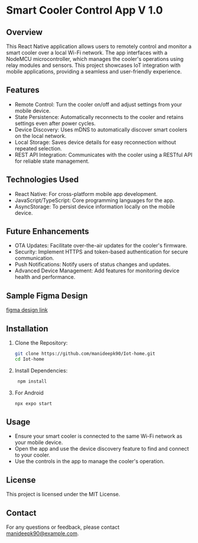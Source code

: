# Smart Cooler Control App V 1.0
## Overview

This React Native application allows users to remotely control and monitor a smart cooler over a local Wi-Fi network. The app interfaces with a NodeMCU microcontroller, which manages the cooler's operations using relay modules and sensors. This project showcases IoT integration with mobile applications, providing a seamless and user-friendly experience.

## Features
   * Remote Control: Turn the cooler on/off and adjust settings from your mobile device.
   * State Persistence: Automatically reconnects to the cooler and retains settings even after power cycles.
   * Device Discovery: Uses mDNS to automatically discover smart coolers on the local network.
   * Local Storage: Saves device details for easy reconnection without repeated selection.
   * REST API Integration: Communicates with the cooler using a RESTful API for reliable state management.

## Technologies Used
   * React Native: For cross-platform mobile app development.
   * JavaScript/TypeScript: Core programming languages for the app.
   * AsyncStorage: To persist device information locally on the mobile device.

## Future Enhancements
   + OTA Updates: Facilitate over-the-air updates for the cooler's firmware.
   + Security: Implement HTTPS and token-based authentication for secure communication.
   + Push Notifications: Notify users of status changes and updates.
   + Advanced Device Management: Add features for monitoring device health and performance.

## Sample Figma Design 
  [figma design link](https://www.figma.com/proto/XipQyLPY4CMWgBFP8fRIGK/Smart-Home-V-1.0?node-id=5-47&starting-point-node-id=1%3A2)

## Installation

1. Clone the Repository:

   ```bash
   git clone https://github.com/manideepk90/Iot-home.git
   cd Iot-home
   ```

2. Install Dependencies:

   ```bash
    npm install
   ```
3. For Android
   ```bash
   npx expo start
   ```

## Usage
+ Ensure your smart cooler is connected to the same Wi-Fi network as your mobile device.
+ Open the app and use the device discovery feature to find and connect to your cooler.
+ Use the controls in the app to manage the cooler's operation.

## License
This project is licensed under the MIT License.

## Contact
For any questions or feedback, please contact manideepk90@example.com.


